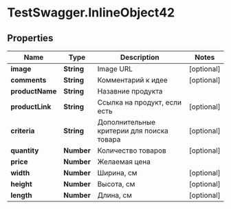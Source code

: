 # TestSwagger.InlineObject42

## Properties

Name | Type | Description | Notes
------------ | ------------- | ------------- | -------------
**image** | **String** | Image URL | [optional] 
**comments** | **String** | Комментарий к идее | [optional] 
**productName** | **String** | Назавние продукта | 
**productLink** | **String** | Ссылка на продукт, если есть | [optional] 
**criteria** | **String** | Дополнительные критерии для поиска товара | [optional] 
**quantity** | **Number** | Количество товаров | [optional] 
**price** | **Number** | Желаемая цена | 
**width** | **Number** | Ширина, см | [optional] 
**height** | **Number** | Высота, см | [optional] 
**length** | **Number** | Длина, см | [optional] 


